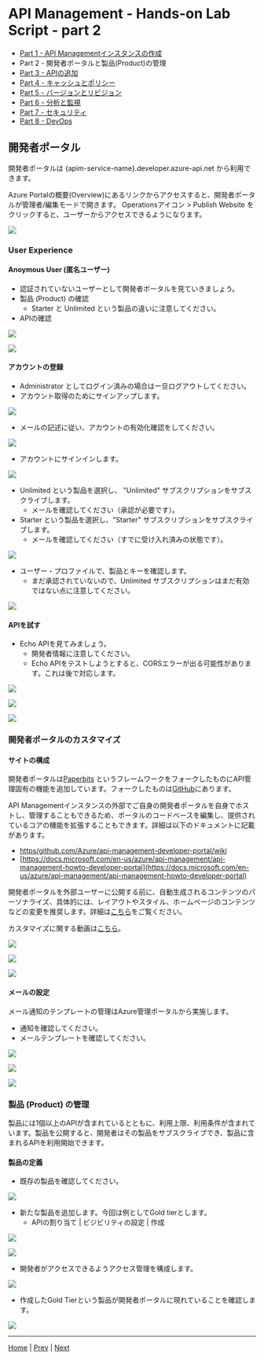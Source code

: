 # API Management - Hands-on Lab Script - part 2

- [Part 1 - API Managementインスタンスの作成](apimanagement-1.md)
- Part 2 - 開発者ポータルと製品(Product)の管理
- [Part 3 - APIの追加](apimanagement-3.md)
- [Part 4 - キャッシュとポリシー](apimanagement-4.md)
- [Part 5 - バージョンとリビジョン](apimanagement-5.md)
- [Part 6 - 分析と監視](apimanagement-6.md)
- [Part 7 - セキュリティ](apimanagement-7.md)
- [Part 8 - DevOps](apimanagement-8.md)

## 開発者ポータル

開発者ポータルは {apim-service-name}.developer.azure-api.net から利用できます。

Azure Portalの概要(Overview)にあるリンクからアクセスすると、開発者ポータルが管理者/編集モードで開きます。
Operationsアイコン > Publish Website をクリックすると、ユーザーからアクセスできるようになります。

![](Images/APIMDeveloperPortal.png)

### User Experience

#### Anoymous User (匿名ユーザー)

- 認証されていないユーザーとして開発者ポータルを見ていきましょう。
- 製品 (Product) の確認
  - Starter と Unlimited という製品の違いに注意してください。
- APIの確認

![](Images/APIMDevPortalProducts.png)

![](Images/APIMDevPortalAPIs.png)

#### アカウントの登録

- Administrator としてログイン済みの場合は一旦ログアウトしてください。
- アカウント取得のためにサインアップします。

![](Images/APIMDevSignup.png)

- メールの記述に従い、アカウントの有効化確認をしてください。

![](Images/APIMDevSignupEmail.png)

- アカウントにサインインします。

![](Images/APIMDevSignin.png)

- Unlimited という製品を選択し、 "Unlimited" サブスクリプションをサブスクライブします。
  - メールを確認してください（承認が必要です）。
- Starter という製品を選択し、"Starter" サブスクリプションをサブスクライブします。
  - メールを確認してください（すでに受け入れ済みの状態です）。

![](Images/APIMDevSubscribe.png)

- ユーザー・プロファイルで、製品とキーを確認します。
  - まだ承認されていないので、Unlimited サブスクリプションはまだ有効ではない点に注意してください。

![](Images/APIMDevSubscribe2.png)

#### APIを試す

- Echo APIを見てみましょう。
  - 開発者情報に注意してください。
  - Echo APIをテストしようとすると、CORSエラーが出る可能性があります。これは後で対応します。

![](Images/APIMDevTryAPI.png)

![](Images/APIMDevTryAPI2.png)

![](Images/APIMDevTryAPI3.png)

### 開発者ポータルのカスタマイズ

#### サイトの構成

開発者ポータルは[Paperbits](https://paperbits.io/) というフレームワークをフォークしたものにAPI管理固有の機能を追加しています。フォークしたものは[GitHub](https://github.com/Azure/api-management-developer-portal)にあります。

API Managementインスタンスの外部でご自身の開発者ポータルを自身でホストし、管理することもできるため、ポータルのコードベースを編集し、提供されているコアの機能を拡張することもできます。詳細は以下のドキュメントに記載があります。

- [https/github.com/Azure/api-management-developer-portal/wiki](https://github.com/Azure/api-management-developer-portal/wiki)
- [https://docs.microsoft.com/en-us/azure/api-management/api-management-howto-developer-portal](https://docs.microsoft.com/en-us/azure/api-management/api-management-howto-developer-portal)

開発者ポータルを外部ユーザーに公開する前に、自動生成されるコンテンツのパーソナライズ、具体的には、レイアウトやスタイル、ホームページのコンテンツなどの変更を推奨します。詳細は[こちら](https://docs.microsoft.com/en-us/azure/api-management/api-management-howto-developer-portal-customize)をご覧ください。 

カスタマイズに関する動画は[こちら](https://www.youtube.com/watch?v=5mMtUSmfUlw)。

![](Images/APIMDevConfig.png)

![](Images/APIDevConfig2.png)

![](Images/APIMDevStyles.png)

#### メールの設定

メール通知のテンプレートの管理はAzure管理ポータルから実施します。

- 通知を確認してください。
- メールテンプレートを確認してください。

![](Images/APIMNotifications.png)

![](Images/APIMNotificationTemplates.png)

![](Images/APIMNotificationEdit.png)


### 製品 (Product) の管理

製品には1個以上のAPIが含まれているとともに、利用上限、利用条件が含まれています。製品を公開すると、開発者はその製品をサブスクライブでき、製品に含まれるAPIを利用開始できます。

#### 製品の定義

- 既存の製品を確認してください。

![](Images/APIMProducts.png)

- 新たな製品を追加します。今回は例としてGold tierとします。
  - APIの割り当て | ビジビリティの設定 | 作成

![](Images/APIMAddProduct.png)

![](Images/APIMAddProduct2.png)

- 開発者がアクセスできるようアクセス管理を構成します。

![](Images/APIMAddProductsAccess.png)

- 作成したGold Tierという製品が開発者ポータルに現れていることを確認します。

![](Images/APIMAddProductsDevPortal.png)

---
[Home](README.md) | [Prev](apimanagement-1.md) | [Next](apimanagement-3.md)
